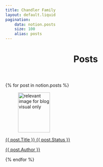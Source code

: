 ```yaml
---
title: Chandler Family
layout: default.liquid
pagination:
    data: notion.posts
    size: 100
    alias: posts
---
```


<header class="lg:text-center px-2">
    <h1 class="mt-2 text-3xl leading-8 font-extrabold tracking-tight text-gray-900 sm:text-4xl">Posts</h1>
</header>

<div class="relative grid gap-6 bg-white px-5 py-6 sm:gap-8 sm:p-8">
{% for post in notion.posts %}
<a href="/posts/{{ post.slug }}/" class="-m-3 p-3 flex items-start rounded-lg hover:bg-gray-50 ring-1 overflow-hidden">
    <div class="ml-4 flex">
        <div class="rounded-lg -ml-7 -mt-3 -mb-3 mr-2 p-1" style="min-width: 100px">
            <figure class="image image-ratio-1-1">
                <img width=100 height=125 class="media max-h-32 rounded-l-lg" src="{{ post.Image | fallbackImageSrc }}" alt="relevant image for blog visual only" />
            </figure>
        </div>
        <div>
            <p class="text-base font-medium text-gray-900 flex items-center">
                <span class="mr-2">{{ post.Title }}</span>
                <span class="bg-{{ post.Status | statusBadgeColor }}-600 text-white p-1 text-xs rounded leading-none flex items-center">
                    {{ post.Status }}
                </span>
            </p>
            <p class="mt-1 text-sm text-gray-500">{{ post.Author }}</p>
        </div>
    </div>
</a>
{% endfor %}
</div>
